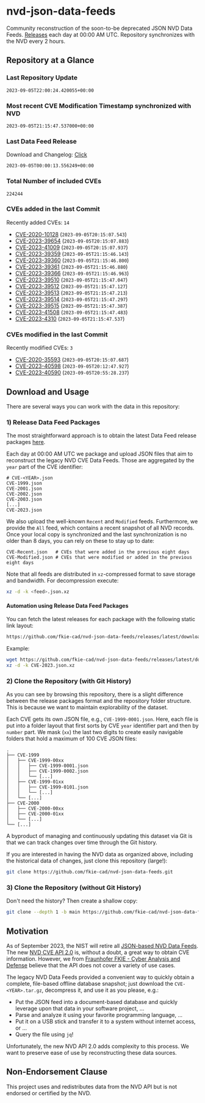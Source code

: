 # nvd-json-data-feeds

Community reconstruction of the soon-to-be deprecated JSON NVD Data Feeds. 
[Releases](https://github.com/fkie-cad/nvd-json-data-feeds/releases/latest) each day at 00:00 AM UTC.
Repository synchronizes with the NVD every 2 hours.

## Repository at a Glance

### Last Repository Update

```plain
2023-09-05T22:00:24.420055+00:00
```

### Most recent CVE Modification Timestamp synchronized with NVD

```plain
2023-09-05T21:15:47.537000+00:00
```

### Last Data Feed Release

Download and Changelog: [Click](https://github.com/fkie-cad/nvd-json-data-feeds/releases/latest)

```plain
2023-09-05T00:00:13.556249+00:00
```

### Total Number of included CVEs

```plain
224244
```

### CVEs added in the last Commit

Recently added CVEs: `14`

* [CVE-2020-10128](CVE-2020/CVE-2020-101xx/CVE-2020-10128.json) (`2023-09-05T20:15:07.543`)
* [CVE-2023-39654](CVE-2023/CVE-2023-396xx/CVE-2023-39654.json) (`2023-09-05T20:15:07.883`)
* [CVE-2023-41009](CVE-2023/CVE-2023-410xx/CVE-2023-41009.json) (`2023-09-05T20:15:07.937`)
* [CVE-2023-39359](CVE-2023/CVE-2023-393xx/CVE-2023-39359.json) (`2023-09-05T21:15:46.143`)
* [CVE-2023-39360](CVE-2023/CVE-2023-393xx/CVE-2023-39360.json) (`2023-09-05T21:15:46.800`)
* [CVE-2023-39361](CVE-2023/CVE-2023-393xx/CVE-2023-39361.json) (`2023-09-05T21:15:46.880`)
* [CVE-2023-39366](CVE-2023/CVE-2023-393xx/CVE-2023-39366.json) (`2023-09-05T21:15:46.963`)
* [CVE-2023-39510](CVE-2023/CVE-2023-395xx/CVE-2023-39510.json) (`2023-09-05T21:15:47.047`)
* [CVE-2023-39512](CVE-2023/CVE-2023-395xx/CVE-2023-39512.json) (`2023-09-05T21:15:47.127`)
* [CVE-2023-39513](CVE-2023/CVE-2023-395xx/CVE-2023-39513.json) (`2023-09-05T21:15:47.213`)
* [CVE-2023-39514](CVE-2023/CVE-2023-395xx/CVE-2023-39514.json) (`2023-09-05T21:15:47.297`)
* [CVE-2023-39515](CVE-2023/CVE-2023-395xx/CVE-2023-39515.json) (`2023-09-05T21:15:47.387`)
* [CVE-2023-41508](CVE-2023/CVE-2023-415xx/CVE-2023-41508.json) (`2023-09-05T21:15:47.483`)
* [CVE-2023-4310](CVE-2023/CVE-2023-43xx/CVE-2023-4310.json) (`2023-09-05T21:15:47.537`)


### CVEs modified in the last Commit

Recently modified CVEs: `3`

* [CVE-2020-35593](CVE-2020/CVE-2020-355xx/CVE-2020-35593.json) (`2023-09-05T20:15:07.687`)
* [CVE-2023-40598](CVE-2023/CVE-2023-405xx/CVE-2023-40598.json) (`2023-09-05T20:12:47.927`)
* [CVE-2023-40590](CVE-2023/CVE-2023-405xx/CVE-2023-40590.json) (`2023-09-05T20:55:28.237`)


## Download and Usage

There are several ways you can work with the data in this repository:

### 1) Release Data Feed Packages

The most straightforward approach is to obtain the latest Data Feed release packages [here](https://github.com/fkie-cad/nvd-json-data-feeds/releases/latest).

Each day at 00:00 AM UTC we package and upload JSON files that aim to reconstruct the legacy NVD CVE Data Feeds.
Those are aggregated by the `year` part of the CVE identifier:

```
# CVE-<YEAR>.json
CVE-1999.json
CVE-2001.json
CVE-2002.json
CVE-2003.json
[...]
CVE-2023.json
```

We also upload the well-known `Recent` and `Modified` feeds.
Furthermore, we provide the `All` feed, which contains a recent snapshot of all NVD records.
Once your local copy is synchronized and the last synchronization is no older than 8 days, you can rely on these to stay up to date:

```plain
CVE-Recent.json   # CVEs that were added in the previous eight days
CVE-Modified.json # CVEs that were modified or added in the previous eight days
```

Note that all feeds are distributed in `xz`-compressed format to save storage and bandwidth.
For decompression execute:

```sh
xz -d -k <feed>.json.xz
```


#### Automation using Release Data Feed Packages

You can fetch the latest releases for each package with the following static link layout:

```sh
https://github.com/fkie-cad/nvd-json-data-feeds/releases/latest/download/CVE-<YEAR>.json.xz
```

Example:

```sh
wget https://github.com/fkie-cad/nvd-json-data-feeds/releases/latest/download/CVE-2023.json.xz
xz -d -k CVE-2023.json.xz
```

### 2) Clone the Repository (with Git History)

As you can see by browsing this repository, there is a slight difference between the release packages format and the repository folder structure.
This is because we want to maintain explorability of the dataset.

Each CVE gets its own JSON file, e.g., `CVE-1999-0001.json`.
Here, each file is put into a folder layout that first sorts by CVE `year` identifier part and then by `number` part.
We mask (`xx`) the last two digits to create easily navigable folders that hold a maximum of 100 CVE JSON files:

```plain
.
├── CVE-1999
│   ├── CVE-1999-00xx
│   │   ├── CVE-1999-0001.json
│   │   ├── CVE-1999-0002.json
│   │   └── [...]
│   ├── CVE-1999-01xx
│   │   ├── CVE-1999-0101.json
│   │   └── [...]
│   └── [...]
├── CVE-2000
│   ├── CVE-2000-00xx
│   ├── CVE-2000-01xx
│   └── [...]
└── [...]
```

A byproduct of managing and continuously updating this dataset via Git is that we can track changes over time through the Git history.

If you are interested in having the NVD data as organized above, including the historical data of changes, just clone this repository (large!):

```sh
git clone https://github.com/fkie-cad/nvd-json-data-feeds.git
```

### 3) Clone the Repository (without Git History)

Don't need the history? Then create a shallow copy:

```sh
git clone --depth 1 -b main https://github.com/fkie-cad/nvd-json-data-feeds.git
```

## Motivation

As of September 2023, the NIST will retire all [JSON-based NVD Data Feeds](https://nvd.nist.gov/vuln/data-feeds#divRetirementBanner-1).
The new [NVD CVE API 2.0](https://nvd.nist.gov/developers/vulnerabilities) is, without a doubt, a great way to obtain CVE information.
However, we from [Fraunhofer FKIE - Cyber Analysis and Defense](https://www.fkie.fraunhofer.de/en/departments/cad.html) believe that the API does not cover a variety of use cases.

The legacy NVD Data Feeds provided a convenient way to quickly obtain a complete, file-based offline database snapshot; just download the `CVE-<YEAR>.tar.gz`, decompress it, and use it as you please, e.g.:

* Put the JSON feed into a document-based database and quickly leverage upon that data in your software project, ...
* Parse and analyze it using your favorite programming language, ...
* Put it on a USB stick and transfer it to a system without internet access, or ...
* Query the file using `jq`!

Unfortunately, the new NVD API 2.0 adds complexity to this process.
We want to preserve ease of use by reconstructing these data sources.

## Non-Endorsement Clause

This project uses and redistributes data from the NVD API but is not endorsed or certified by the NVD.